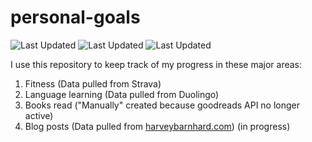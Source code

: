 # personal-goals
![Last Updated](https://img.shields.io/date/1616729697?color=FC4C02&label=Fitness%20Updated&logo=strava)
![Last Updated](https://img.shields.io/date/1616729697?color=7ac70c&label=Language%20Updated&logo=duolingo)
![Last Updated](https://img.shields.io/date/1616729697?color=e9e5cd&label=Books%20Updated&logo=goodreads)

I use this repository to keep track of my progress in these major areas:

1. Fitness (Data pulled from Strava)
2. Language learning (Data pulled from Duolingo)
3. Books read ("Manually" created because goodreads API no longer active)
4. Blog posts (Data pulled from [harveybarnhard.com](https://harveybarnhard.com)) (in progress)
